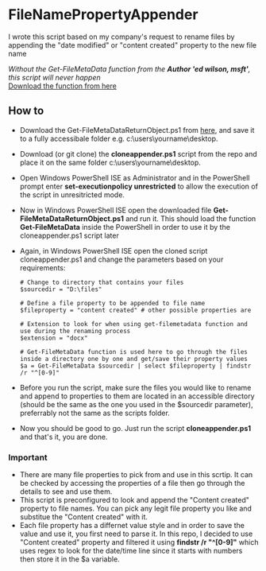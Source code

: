 # FileNamePropertyAppender

I wrote this script based on my company's request to rename files by appending the "date modified" or "content created" property to the new file name

*Without the Get-FileMetaData function from the **Author 'ed wilson, msft'**, this script will never happen*
<br>
[Download the function from here](https://gallery.technet.microsoft.com/scriptcenter/get-file-meta-data-function-f9e8d804)

## How to
- Download the Get-FileMetaDataReturnObject.ps1 from [here](https://gallery.technet.microsoft.com/scriptcenter/get-file-meta-data-function-f9e8d804), and save it to a fully accessibale folder e.g. c:\users\yourname\desktop.
- Download (or git clone) the **cloneappender.ps1** script from the repo and place it on the same folder c:\users\yourname\desktop.
- Open Windows PowerShell ISE as Administrator and in the PowerShell prompt enter **set-executionpolicy unrestricted** to allow the execution of the script in unresitricted mode.
- Now in Windows PowerShell ISE open the downloaded file **Get-FileMetaDataReturnObject.ps1** and run it. This should load the function **Get-FileMetaData** inside the PowerShell in order to use it by the cloneappender.ps1 script later
- Again, in Windows PowerShell ISE open the cloned script cloneappender.ps1 and change the parameters based on your requirements:

      # Change to directory that contains your files 
      $sourcedir = "D:\files" 

      # Define a file property to be appended to file name
      $fileproperty = "content created" # other possible properties are 

      # Extension to look for when using get-filemetadata function and use during the renaming process
      $extension = "docx"

      # Get-FileMetaData function is used here to go through the files inside a directory one by one and get/save their property values
      $a = Get-FileMetaData $sourcedir | select $fileproperty | findstr /r "^[0-9]"

- Before you run the script, make sure the files you would like to rename and append to properties to them are located in an accessible directory (should be the same as the one you used in the $sourcedir parameter), preferrably not the same as the scripts folder.

- Now you should be good to go. Just run the script **cloneappender.ps1** and that's it, you are done.

### Important
- There are many file properties to pick from and use in this scrtip. It can be checked by accessing the properties of a file then go through the details to see and use them.
- This script is preconfigured to look and append the "Content created" property to file names. You can pick any legit file property you like and substitue the "Content created" with it.
- Each file property has a differnet value style and in order to save the value and use it, you first need to parse it. In this repo, I decided to use "Content created" property and filtered it using **findstr /r "^[0-9]"** which uses regex to look for the date/time line since it starts with numbers then store it in the $a variable.
